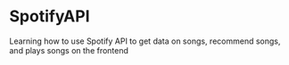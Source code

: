 # SpotifyAPI
Learning how to use Spotify API to get data on songs, recommend songs, and plays songs on the frontend
